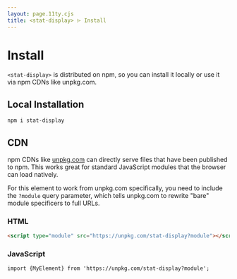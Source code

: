 ```yaml
---
layout: page.11ty.cjs
title: <stat-display> ⌲ Install
---
```


# Install

`<stat-display>` is distributed on npm, so you can install it locally or use it via npm CDNs like unpkg.com.

## Local Installation

```bash
npm i stat-display
```

## CDN

npm CDNs like [unpkg.com]() can directly serve files that have been published to npm. This works great for standard JavaScript modules that the browser can load natively.

For this element to work from unpkg.com specifically, you need to include the `?module` query parameter, which tells unpkg.com to rewrite "bare" module specificers to full URLs.

### HTML

```html
<script type="module" src="https://unpkg.com/stat-display?module"></script>
```

### JavaScript

```html
import {MyElement} from 'https://unpkg.com/stat-display?module';
```

